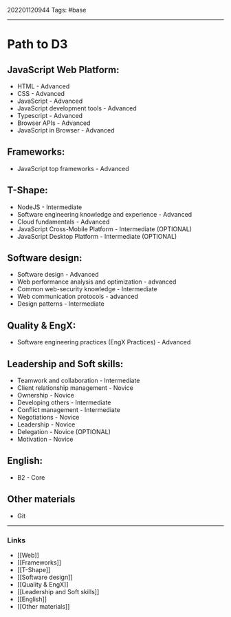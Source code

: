 202201120944
Tags: #base 

--- 
# Path to D3
## JavaScript Web Platform:
- HTML - Advanced
- CSS - Advanced
- JavaScript - Advanced
- JavaScript development tools - Advanced
- Typescript - Advanced
- Browser APIs - Advanced
- JavaScript in Browser - Advanced

## Frameworks:
- JavaScript top frameworks - Advanced

## T-Shape:
- NodeJS - Intermediate
- Software engineering knowledge and experience - Advanced
- Cloud fundamentals - Advanced
- JavaScript Cross-Mobile Platform - Intermediate (OPTIONAL)
- JavaScript Desktop Platform - Intermediate (OPTIONAL)

## Software design:
- Software design - Advanced
- Web performance analysis and optimization - advanced
- Common web-security knowledge - Intermediate
- Web communication protocols - advanced
- Design patterns - Intermediate

## Quality & EngX:
- Software engineering practices (EngX Practices) - Advanced

## Leadership and Soft skills:
- Teamwork and collaboration - Intermediate
- Client relationship management - Novice
- Ownership - Novice
- Developing others - Intermediate
- Conflict management - Intermediate
- Negotiations - Novice
- Leadership - Novice
- Delegation - Novice (OPTIONAL)
- Motivation - Novice

## English:
- B2 - Core

## Other materials
- Git

--- 
### Links
- [[Web]]
- [[Frameworks]]
- [[T-Shape]]
- [[Software design]]
- [[Quality & EngX]]
- [[Leadership and Soft skills]]
- [[English]]
- [[Other materials]]